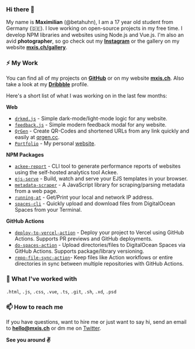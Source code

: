 ### Hi there 👋

My name is **Maximilian** (@betahuhn), I am a 17 year old student from Germany (:de:). I love working on open-source projects in my free time. I develop NPM libraries and websites using Node.js and Vue.js. I'm also an avid **photographer**, so go check out my **[Instagram](https://instagram.com/creerow)** or the gallery on my website **[mxis.ch/gallery](https://mxis.ch/gallery)**. 

### ⚡ My Work

You can find all of my projects on **[GitHub](https://github.com/BetaHuhn?tab=repositories)** or on my website **[mxis.ch](https://mxis.ch)**. Also take a look at my **[Dribbble](https://dribbble.com/betahuhn/)** profile. 

Here's a short list of what I was working on in the last few months:

**Web**

- [`drkmd.js`](https://github.com/BetaHuhn/drkmd.js) - Simple dark-mode/light-mode logic for any website.
- [`feedback.js`](https://github.com/BetaHuhn/feedback-js) - Simple modern feedback modal for any website.
- [`QrGen`](https://github.com/BetaHuhn/qrgen) - Create QR-Codes and shortened URLs from any link quickly and easily at [qrgen.cc](https://qrgen.cc).
- [`Portfolio`](https://github.com/BetaHuhn/portfolio) - My personal [website](https://mxis.ch).

**NPM Packages**

- [`ackee-report`](https://github.com/BetaHuhn/ackee-report) - CLI tool to generate performance reports of websites using the self-hosted analytics tool Ackee.
- [`ejs-serve`](https://github.com/BetaHuhn/ejs-serve) - Build, watch and serve your EJS templates in your browser.
- [`metadata-scraper`](https://github.com/BetaHuhn/metadata-scraper) - A JavaScript library for scraping/parsing metadata from a web page.
- [`running-at`](https://github.com/BetaHuhn/running-at) - Get/Print your local and network IP address.
- [`spaces-cli`](https://github.com/BetaHuhn/spaces-cli) - Quickly upload and download files from DigitalOcean Spaces from your Terminal.

**GitHub Actions**

- [`deploy-to-vercel-action`](https://github.com/BetaHuhn/deploy-to-vercel-action) - Deploy your project to Vercel using GitHub Actions. Supports PR previews and GitHub deployments.
- [`do-spaces-action`](https://github.com/BetaHuhn/do-spaces-action) - Upload directories/files to DigitalOcean Spaces via GitHub Actions. Supports package/library versioning.
- [`repo-file-sync-action`](https://github.com/BetaHuhn/repo-file-sync-action)- Keep files like Action workflows or entire directories in sync between multiple repositories with GitHub Actions.

### 🔨 What I've worked with

`.html`, `.js`, `.css`, `.vue`, `.ts`, `.git`, `.sh`, `.xd`,  `.psd`

### 📫 How to reach me

If you have questions, want to hire me or just want to say hi, send an email to **[hello@mxis.ch](mailto:hello@mxis.ch)** or dm me on [Twitter](https://twitter.com/betahuhn).

**See you around ✌**
